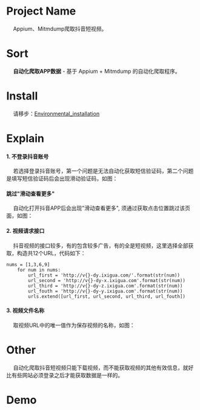 # Project Name
&emsp; Appium、Mitmdump爬取抖音短视频。

# Sort
&emsp; **自动化爬取APP数据** - 基于 Appium + Mitmdump 的自动化爬取程序。

# Install
&emsp; 请移步：[Environmental_installation](https://github.com/Northxw/Python3_WebSpider/blob/master/05-Moments/Readme.md)

# Explain
#### 1. 不登录抖音账号
&emsp; 若选择登录抖音账号，第一个问题是无法自动化获取短信验证码，第二个问题是填写短信验证码后会出现滑动验证码，如图：


#### 跳过"滑动查看更多"
&emsp; 自动化打开抖音APP后会出现"滑动查看更多", 须通过获取点击位置跳过该页面，如图：


#### 2. 视频请求接口
&emsp; 抖音视频的接口较多，有的包含较多广告，有的全是短视频，这里选择全部获取，构造共12个URL，代码如下：
```
nums = [1,3,6,9]
    for num in nums:
        url_first = 'http://v{}-dy.ixigua.com/'.format(str(num))
        url_second = 'http://v{}-dy-x.ixigua.com'.format(str(num))
        url_third = 'http://v{}-dy-z.ixigua.com'.format(str(num))
        url_fouth = 'http://v{}-dy-y.ixigua.com'.format(str(num))
        urls.extend([url_first, url_second, url_third, url_fouth])
```

#### 3. 视频文件名称
&emsp; 取视频URL中的唯一值作为保存视频的名称，如图：


# Other
&emsp; 自动化爬取抖音短视频只能下载视频，而不能获取视频的其他有效信息，就好比有些网站必须登录之后才能获取数据是一样的。

# Demo
